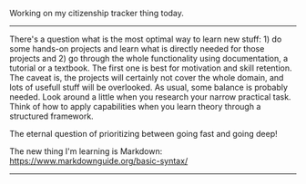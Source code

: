 Working on my citizenship tracker thing today. 


---

There's a question what is the most optimal way to learn new stuff: 1) do some hands-on projects and learn what is directly needed for those projects and 2) go through the whole functionality using documentation, a tutorial or a textbook. The first one is best for motivation and skill retention. The caveat is, the projects will certainly not cover the whole domain, and lots of usefull stuff will be overlooked. As usual, some balance is probably needed. Look around a little when you research your narrow practical task. Think of how to apply capabilities when you learn theory through a structured framework.

The eternal question of prioritizing between going fast and going deep!

The new thing I'm learning is Markdown: https://www.markdownguide.org/basic-syntax/

---
